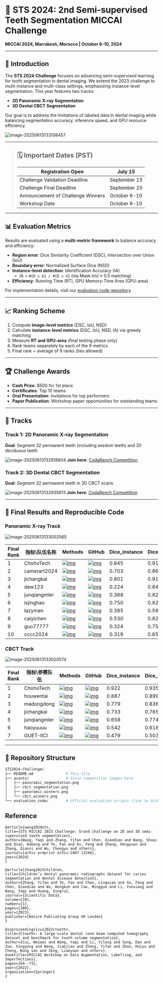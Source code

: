 # 🦷 STS 2024: 2nd Semi-supervised Teeth Segmentation MICCAI Challenge  
**MICCAI 2024, Marrakesh, Morocco | October 6-10, 2024**  

---

## 📌 Introduction  
The **STS 2024 Challenge** focuses on advancing semi-supervised learning for tooth segmentation in dental imaging. We extend the 2023 challenge to multi-instance and multi-class settings, emphasizing instance-level segmentation. This year features two tracks:  
- **2D Panoramic X-ray Segmentation**  
- **3D Dental CBCT Segmentation**  

Our goal is to address the limitations of labeled data in dental imaging while balancing segmentation accuracy, inference speed, and GPU resource efficiency.  

![image-20250613133108457](./assets/image-20250613133108457.png)

---

> ## 🗓️ Important Dates (PST)
>
> | Registration Open                 | July 15      |
> | --------------------------------- | ------------ |
> | Challenge Validation Deadline     | September 15 |
> | Challenge Final Deadline          | September 20 |
> | Announcement of Challenge Winners | October 6-10 |
> | Workshop Date                     | October 6-10 |

---

## 📊 Evaluation Metrics  
Results are evaluated using a **multi-metric framework** to balance accuracy and efficiency:  
- **Region error**: Dice Similarity Coefficient (DSC), Intersection over Union (IoU)  
- **Boundary error**: Normalized Surface Dice (NSD)  
- **Instance-level detection**: Identification Accuracy (IA)  
  - IA = `#{D ∩ G} / #{D ∪ G}` (via Mask IoU ≥ 0.5 matching)  
- **Efficiency**: Running Time (RT), GPU Memory-Time Area (GPU-area)  

For implementation details, visit our [evaluation code repository](https://github.com/STS-challenge/STS).   

---

## 📈 Ranking Scheme  
1. Compute **image-level metrics** (DSC, IoU, NSD)  
2. Calculate **instance-level metrics** (DSC, IoU, NSD, IA) via greedy matching  
3. Measure **RT and GPU-area** (final testing phase only)  
4. Rank teams separately by each of the 9 metrics  
5. Final rank = average of 9 ranks (ties allowed)  

---

## 🏆 Challenge Awards  
- **Cash Prize**: $500 for 1st place  
- **Certificates**: Top 10 teams  
- **Oral Presentation**: Invitations for top performers  
- **Paper Publication**: Workshop paper opportunities for outstanding teams  

---

## 🏁 Tracks  

### Track 1: 2D Panoramic X-ray Segmentation  
**Goal**: Segment 32 permanent teeth (including wisdom teeth) and 20 deciduous teeth.  

![image-20250613132918804](./assets/image-20250613132918804.png)
**Join here**: [CodaBench Competition](https://www.codabench.org/competitions/3024/#/pages-tab)   

### Track 2: 3D Dental CBCT Segmentation  
**Goal**: Segment 32 permanent teeth in 3D CBCT scans.  

![image-20250613132935913](./assets/image-20250613132935913.png)
**Join here**: [CodaBench Competition](https://www.codabench.org/competitions/3025/#/pages-tab)   

---

## 🏅 Final Results  and Reproducible Code
### Panoramic X-ray Track  

![image-20250613133002565](./assets/image-20250613133002565.png)

| Final Rank | 指标\队伍名称 | Methods                                                      | GitHub                                                       | Dice_instance | Dice_image | NSD_instance | NSD_image | mIoU_instance | mIoU_image | Identification Accuracy | Time   | GPU_Consumption |
| ---------- | ------------- | ------------------------------------------------------------ | ------------------------------------------------------------ | ------------- | ---------- | ------------ | --------- | ------------- | ---------- | ----------------------- | ------ | --------------- |
| 1          | ChohoTech     | [![img](https://github.com/wuchengyu123/MICCAI_STS2024/raw/main/ppt.png)](https://github.com/wuchengyu123/MICCAI_STS2024/tree/main/2d/1_choho_tech.pdf) | [![img](https://github.com/wuchengyu123/MICCAI_STS2024/raw/main/git.jpg)](https://github.com/fenglian425/STS2D) | 0.845         | 0.918      | 0.872        | 0.956     | 0.765         | 0.849      | 0.883                   | 13.291 | 7341.120        |
| 2          | camerart2024  | [![img](https://github.com/wuchengyu123/MICCAI_STS2024/raw/main/ppt.png)](https://github.com/wuchengyu123/MICCAI_STS2024/tree/main/2d/2_camerart.pdf) | [![img](https://github.com/wuchengyu123/MICCAI_STS2024/raw/main/git.jpg)](https://github.com/Liaaaar/2024-MICCAI-STS-2D) | 0.703         | 0.869      | 0.740        | 0.907     | 0.613         | 0.771      | 0.734                   | 13.274 | 14250.980       |
| 3          | jichangkai    | [![img](https://github.com/wuchengyu123/MICCAI_STS2024/raw/main/ppt.png)](https://github.com/wuchengyu123/MICCAI_STS2024/tree/main/2d/3_jichangkai.pdf) | [![img](https://github.com/wuchengyu123/MICCAI_STS2024/raw/main/git.jpg)](https://github.com/wuchengyu123/MICCAI_STS2024/tree/main/2d/1_choho_tech.pdf) | 0.801         | 0.915      | 0.817        | 0.944     | 0.734         | 0.859      | 0.832                   | 55.897 | 25461.260       |
| 4          | dew123        | [![img](https://github.com/wuchengyu123/MICCAI_STS2024/raw/main/ppt.png)](https://github.com/wuchengyu123/MICCAI_STS2024/tree/main/2d/4.pptx) | [![img](https://github.com/wuchengyu123/MICCAI_STS2024/raw/main/git.jpg)](https://github.com/Dew026/DICL) | 0.224         | 0.844      | 0.699        | 0.886     | 0.574         | 0.736      | 0.658                   | 13.906 | 15088.500       |
| 5          | junqiangmler  | [![img](https://github.com/wuchengyu123/MICCAI_STS2024/raw/main/ppt.png)](https://github.com/wuchengyu123/MICCAI_STS2024/tree/main/2d/2_camerart.pdf) | [![img](https://github.com/wuchengyu123/MICCAI_STS2024/raw/main/git.jpg)](https://github.com/junqiangchen/STS2024) | 0.368         | 0.826      | 0.678        | 0.867     | 0.545         | 0.713      | 0.552                   | 14.047 | 12483.380       |
| 6          | isjinghao     | [![img](https://github.com/wuchengyu123/MICCAI_STS2024/raw/main/ppt.png)](https://github.com/wuchengyu123/MICCAI_STS2024/tree/main/2d/6.pdf) | [![img](https://github.com/wuchengyu123/MICCAI_STS2024/raw/main/git.jpg)](https://github.com/jcwang123) | 0.750         | 0.826      | 0.676        | 0.863     | 0.587         | 0.730      | 0.698                   | 21.134 | 27987.900       |
| 7          | lazyman       | [![img](https://github.com/wuchengyu123/MICCAI_STS2024/raw/main/ppt.png)](https://github.com/wuchengyu123/MICCAI_STS2024/tree/main/2d/7.pdf) | [![img](https://github.com/wuchengyu123/MICCAI_STS2024/raw/main/git.jpg)](https://github.com/aicorein/STS2024-Semi-Supervised-Cross-Teaching) | 0.385         | 0.597      | 0.725        | 0.870     | 0.347         | 0.430      | 0.086                   | 11.810 | 13910.320       |
| 8          | caiyichen     | [![img](https://github.com/wuchengyu123/MICCAI_STS2024/raw/main/ppt.png)](https://github.com/wuchengyu123/MICCAI_STS2024/tree/main/2d/2_camerart.pdf) | [![img](https://github.com/wuchengyu123/MICCAI_STS2024/raw/main/git.jpg)](https://github.com/wuchengyu123/MICCAI_STS2024/tree/main/2d/1_choho_tech.pdf) | 0.530         | 0.820      | 0.566        | 0.855     | 0.492         | 0.703      | 0.574                   | 19.531 | 26666.571       |
| 9          | guo77777      | [![img](https://github.com/wuchengyu123/MICCAI_STS2024/raw/main/ppt.png)](https://github.com/wuchengyu123/MICCAI_STS2024/tree/main/2d/2_camerart.pdf) | [![img](https://github.com/wuchengyu123/MICCAI_STS2024/raw/main/git.jpg)](https://github.com/wuchengyu123/MICCAI_STS2024/tree/main/2d/1_choho_tech.pdf) | 0.324         | 0.755      | 0.386        | 0.803     | 0.285         | 0.614      | 0.279                   | 18.421 | 19694.260       |
| 10         | cccc2024      | [![img](https://github.com/wuchengyu123/MICCAI_STS2024/raw/main/ppt.png)](https://github.com/wuchengyu123/MICCAI_STS2024/tree/main/2d/10.pptx) | [![img](https://github.com/wuchengyu123/MICCAI_STS2024/raw/main/git.jpg)](https://github.com/SUTAN-01/MICCAI-STS-2024) | 0.319         | 0.651      | 0.218        | 0.679     | 0.192         | 0.492      | 0.244                   | 13.462 | 17730.480       |

### CBCT Track  

![image-20250613133020574](./assets/image-20250613133020574.png)

| Final Rank | 指标\参赛队伍 | Methods                                                      | GitHub                                                       | Dice_instance | Dice_image | NSD_instance | NSD_image | mIoU_instance | mIoU_image | Identification Accuracy | Time | GPU_Consumption | AVG   |
| ---------- | ------------- | ------------------------------------------------------------ | ------------------------------------------------------------ | ------------- | ---------- | ------------ | --------- | ------------- | ---------- | ----------------------- | ---- | --------------- | ----- |
| 1          | ChohoTech     | [![img](https://github.com/wuchengyu123/MICCAI_STS2024/raw/main/ppt.png)](https://github.com/wuchengyu123/MICCAI_STS2024/tree/main/3d/1.pdf) | [![img](https://github.com/wuchengyu123/MICCAI_STS2024/raw/main/git.jpg)](https://github.com/fenglian425/STS3D) | 0.922         | 0.935      | 0.966        | 0.974     | 0.863         | 0.879      | 0.984                   | 61   | 233660          | 1.444 |
| 2          | houwentai     | [![img](https://github.com/wuchengyu123/MICCAI_STS2024/raw/main/ppt.png)](https://github.com/wuchengyu123/MICCAI_STS2024/tree/main/3d/2.pdf) | [![img](https://github.com/wuchengyu123/MICCAI_STS2024/raw/main/git.jpg)](https://github.com/jcwang123) | 0.887         | 0.899      | 0.914        | 0.922     | 0.849         | 0.862      | 0.922                   | 210  | 829283          | 2.778 |
| 3          | madongdong    | [![img](https://github.com/wuchengyu123/MICCAI_STS2024/raw/main/ppt.png)](https://github.com/wuchengyu123/MICCAI_STS2024/tree/main/3d/3.pdf) | [![img](https://github.com/wuchengyu123/MICCAI_STS2024/raw/main/git.jpg)](https://github.com/kioic/STS_2024.git) | 0.779         | 0.836      | 0.736        | 0.809     | 0.650         | 0.719      | 0.882                   | 53   | 48267           | 3.000 |
| 4          | jichangkai    | [![img](https://github.com/wuchengyu123/MICCAI_STS2024/raw/main/ppt.png)](https://github.com/wuchengyu123/MICCAI_STS2024/tree/main/3d/4.pdf) | [![img](https://github.com/wuchengyu123/MICCAI_STS2024/raw/main/git.jpg)](https://www.codabench.org/competitions/3025/) | 0.733         | 0.765      | 0.788        | 0.853     | 0.681         | 0.695      | 0.724                   | 215  | 377331          | 4.111 |
| 5          | junqiangmler  | [![img](https://github.com/wuchengyu123/MICCAI_STS2024/raw/main/ppt.png)](https://github.com/wuchengyu123/MICCAI_STS2024/tree/main/3d/5.docx) | [![img](https://github.com/wuchengyu123/MICCAI_STS2024/raw/main/git.jpg)](https://github.com/junqiangchen/STS2024) | 0.658         | 0.774      | 0.667        | 0.774     | 0.584         | 0.685      | 0.656                   | 114  | 1004508         | 4.889 |
| 6          | haoyuuuu      | [![img](https://github.com/wuchengyu123/MICCAI_STS2024/raw/main/ppt.png)](https://github.com/wuchengyu123/MICCAI_STS2024/tree/main/3d/6.pdf) | [![img](https://github.com/wuchengyu123/MICCAI_STS2024/raw/main/git.jpg)](https://www.codabench.org/competitions/3025/) | 0.542         | 0.618      | 0.549        | 0.631     | 0.501         | 0.543      | 0.561                   | 39   | 140239          | 5.000 |
| 7          | GUET-IICI     | [![img](https://github.com/wuchengyu123/MICCAI_STS2024/raw/main/ppt.png)](https://github.com/wuchengyu123/MICCAI_STS2024/tree/main/3d/7.pptx) | [![img](https://github.com/wuchengyu123/MICCAI_STS2024/raw/main/git.jpg)](https://github.com/magic-fortune/MICCAI2024) | 0.479         | 0.503      | 0.477        | 0.503     | 0.438         | 0.465      | 0.473                   | 188  | 2064993         | 6.778 |

---

## 📁 Repository Structure  
```bash
STS2024-Challenge/  
├── README.md               # This file  
├── assets/                 # Store competition images here  
│   ├── panoramic_segmentation.png  
│   ├── cbct_segmentation.png  
│   ├── panoramic_winners.png  
│   └── cbct_winners.png  
└── evaluation_code/        # Official evaluation scripts (link to GitHub)  
```



## Reference

```
@article{wang2024sts,
title={STS MICCAI 2023 Challenge: Grand challenge on 2D and 3D semi-supervised tooth segmentation},
author={Wang, Yaqi and Zhang, Yifan and Chen, Xiaodiao and Wang, Shuai and Qian, Dahong and Ye, Fan and Xu, Feng and Zhang, Hongyuan and Zhang, Qianni and Wu, Chengyu and others},
journal={arXiv preprint arXiv:2407.13246},
year={2024}
}

@article{zhang2023children,
title={Children’s dental panoramic radiographs dataset for caries segmentation and dental disease detection},
author={Zhang, Yifan and Ye, Fan and Chen, Lingxiao and Xu, Feng and Chen, Xiaodiao and Wu, Hongkun and Cao, Mingguo and Li, Yunxiang and Wang, Yaqi and Huang, Xingru},
journal={Scientific Data},
volume={10},
number={1},
pages={380},
year={2023},
publisher={Nature Publishing Group UK London}
}

@inproceedings{cui2022ctooth+,
title={Ctooth+: A large-scale dental cone beam computed tomography dataset and benchmark for tooth volume segmentation},
author={Cui, Weiwei and Wang, Yaqi and Li, Yilong and Song, Dan and Zuo, Xingyong and Wang, Jiaojiao and Zhang, Yifan and Zhou, Huiyu and Chong, Bung san and Zeng, Liaoyuan and others},
booktitle={MICCAI Workshop on Data Augmentation, Labelling, and Imperfections},
pages={64--73},
year={2022},
organization={Springer}
}
```

